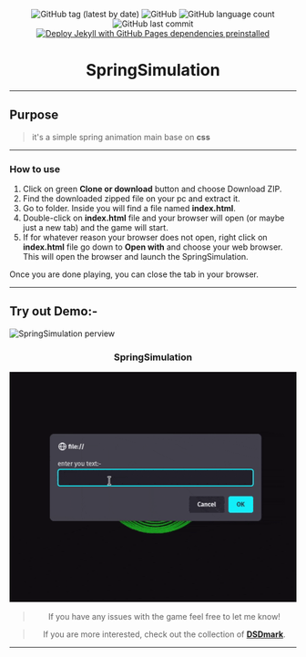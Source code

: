 <div align="center">

![GitHub tag (latest by date)](https://img.shields.io/github/v/tag/DSDmark/SpringSimulation)
![GitHub](https://img.shields.io/github/license/DSDmark/SpringSimulation)
![GitHub language count](https://img.shields.io/github/languages/count/DSDmark/SpringSimulation)
![GitHub last commit](https://img.shields.io/github/last-commit/DSDmark/SpringSimulation)
[![Deploy Jekyll with GitHub Pages dependencies preinstalled](https://github.com/DSDmark/SpringSimulation/actions/workflows/jekyll-gh-pages.yml/badge.svg)](https://github.com/DSDmark/SpringSimulation/actions/workflows/jekyll-gh-pages.yml)

# SpringSimulation

</div>

---

<div align="center">

<div align="left">

## Purpose

> it's a simple spring animation main base on **css**

---

### How to use

1. Click on green **Clone or download** button and choose Download ZIP.
2. Find the downloaded zipped file on your pc and extract it.
3. Go to folder. Inside you will find a file named **index.html**.
4. Double-click on **index.html** file and your browser will open (or maybe just a new tab) and the game will start.
5. If for whatever reason your browser does not open, right click on **index.html** file go down to **Open with**
   and choose your web browser. This will open the browser and launch the SpringSimulation.

Once you are done playing, you can close the tab in your browser.

---


## Try out Demo:-

![SpringSimulation perview](dsdmark.github.io/SpringSimulation/ "SpringSimulation")

</div>

### SpringSimulation

![TextAnimation preview](assets/images/preview.gif  "TextAnimation preview")

> If you have any issues with the game feel free to let me know!

> If you are more interested, check out the collection of [ **DSDmark**](https://github.com/DSDmark "DSDmark").

</div>

---

